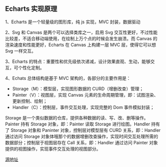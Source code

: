 ## Echarts 实现原理

1、Echarts 是一个轻量级的图形库，纯 js 实现，MVC 封装，数据驱动

2、Svg 和 Canvas 是两个可以选择类库之一，启用 Svg 交互性更好，不过性能比较差，不适合移动端使用，在绘制上万个点的时候会发生崩溃。而 Canvas 的渲染速度和性能更好，Echarts 在 Canvas 上构建一层 MVC 层，使得它可以想 Svg 一样交互。

3、Echarts 的特点：重要性和优先级依次递减，设计效果直观、生动，能够交互，可个性化定制。

4、Echats 总体结构是基于 MVC 架构的，各部分的主要作用是：

- Storage（M）：模型层，实现图形数据的 CURD（增删改查）管理；
- Painter（V）：视图层，实现 Canvas 元素的生命周期管理，即：试图渲染、更新控制、绘制；
- Handler（C）：控制层，事件交互处理，实现完整的 Dom 事件模拟封装；

Storage 是一个类似数据的仓库，提供各种数据的读、写、改、删等操作。Painter 持有 Storage 对象，即：Painter 读取 Storage 进行绘图。Handler 持有了 Storage 对象和 Paninter 对象，控制层对模型层有 CURD 关系，即：Handler 通过访问 Storage 对象体哦那个的数据增删改查操作，实现时间交互处理所需的数据部分；控制层于视图层存在 Call 关系，即：Handler 通过访问 Painter 对象提供的视图操作，实现事件交互处理的视图部分。

[源地址](https://www.cnblogs.com/haolj/articles/11088133.html)

